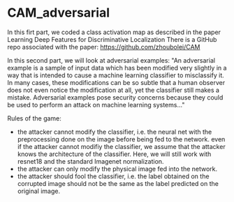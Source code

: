 # CAM_adversarial

In this firt part, we coded a class activation map as described in the paper Learning Deep Features for Discriminative Localization
There is a GitHub repo associated with the paper: https://github.com/zhoubolei/CAM

In this second part, we will look at adversarial examples: "An adversarial example is a sample of input data which has been modified very slightly in a way that is intended to cause a machine learning classifier to misclassify it. In many cases, these modifications can be so subtle that a human observer does not even notice the modification at all, yet the classifier still makes a mistake. Adversarial examples pose security concerns because they could be used to perform an attack on machine learning systems..."

Rules of the game:

- the attacker cannot modify the classifier, i.e. the neural net with the preprocessing done on the image before being fed to the network.
even if the attacker cannot modifiy the classifier, we assume that the attacker knows the architecture of the classifier. Here, we will still work with resnet18 and the standard Imagenet normalization.
- the attacker can only modify the physical image fed into the network.
- the attacker should fool the classifier, i.e. the label obtained on the corrupted image should not be the same as the label predicted on the original image.
